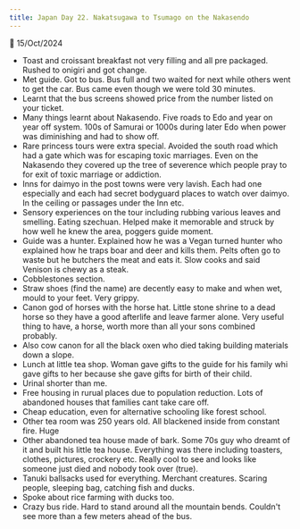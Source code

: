 ```yaml
---
title: Japan Day 22. Nakatsugawa to Tsumago on the Nakasendo
---
```

🌱
15/Oct/2024

- Toast and croissant breakfast not very filling and all pre packaged. Rushed to onigiri and got change.
- Met guide. Got to bus. Bus full and two waited for next while others went to get the car. Bus came even though we were told 30 minutes. 
- Learnt that the bus screens showed price from the number listed on your ticket.
- Many things learnt about Nakasendo. Five roads to Edo and year on year off system. 100s of Samurai or 1000s during later Edo when power was diminishing and had to show off.
- Rare princess tours were extra special. Avoided the south road which had a gate which was for escaping toxic marriages. Even on the Nakasendo they covered up the tree of severence which people pray to for exit of toxic marriage or addiction.
- Inns for daimyo in the post towns were very lavish. Each had one especially and each had secret bodyguard places to watch over daimyo. In the ceiling or passages under the Inn etc.
- Sensory experiences on the tour including rubbing various leaves and smelling. Eating szechuan. Helped make it memorable and struck by how well he knew the area, poggers guide moment. 
- Guide was a hunter. Explained how he was a Vegan turned hunter who explained how he traps boar and deer and kills them. Pelts often go to waste but he butchers the meat and eats it. Slow cooks and said Venison is chewy as a steak.
- Cobblestones section.
- Straw shoes (find the name) are decently easy to make and when wet, mould to your feet. Very grippy. 
- Canon god of horses with the horse hat. Little stone shrine to a dead horse so they have a good afterlife and leave farmer alone. Very useful thing to have, a horse, worth more than all your sons combined probably.
- Also cow canon for all the black oxen who died taking building materials down a slope.
- Lunch at little tea shop. Woman gave gifts to the guide for his family whi gave gifts to her because she gave gifts for birth of their child. 
- Urinal shorter than me.
- Free housing in rurual places due to population reduction. Lots of abandoned houses that families cant take care off.
- Cheap education, even for alternative schooling like forest school.
- Other tea room was 250 years old. All blackened inside from constant fire. Huge 
- Other abandoned tea house made of bark. Some 70s guy who dreamt of it and built his little tea house. Everything was there including toasters, clothes, pictures, crockery etc. Really cool to see and looks like someone just died and nobody took over (true).
- Tanuki ballsacks used for everything. Merchant creatures. Scaring people, sleeping bag, catching fish and ducks.
- Spoke about rice farming with ducks too.
- Crazy bus ride. Hard to stand around all the mountain bends. Couldn't see more than a few meters ahead of the bus.
